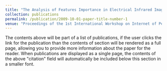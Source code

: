 ```yaml
---
title: "The Analysis of Features Importance in Electrical Infrared Images Faults Diagnosis" (with Qi Zhao, Lei Su, Ping Ling, Nannan Yan, Chunjie Gu and Zhixiong Shi)
collection: publications
permalink: /publication/2009-10-01-paper-title-number-1
venue: "Proceedings of the 1st International Workshop on Internet of People, Assisitive Robots and Things, ACM, 2018."
---
```


The contents above will be part of a list of publications, if the user clicks the link for the publication than the contents of section will be rendered as a full page, allowing you to provide more information about the paper for the reader. When publications are displayed as a single page, the contents of the above "citation" field will automatically be included below this section in a smaller font.
